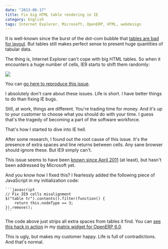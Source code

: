 ```yaml
---
date: "2013-06-17"
title: Fix big HTML table rendering in IE
category: English
tags: Internet Explorer, Microsoft, OpenERP, HTML, webdesign
---
```


It is well-known since the burst of the dot-com bubble that [tables are bad for layout](https://en.wikipedia.org/wiki/Tableless_web_design). But tables still makes perfect sense to present huge quantities of tabular data.

The thing is, Internet Explorer can't cope with big HTML tables. So when it encounters a huge number of cells, IE9 starts to shift them randomly:

![](/uploads/2013/go-home-internet-explorer-you-are-drunk.png)

You can [go here to reproduce this issue](https://jsfiddle.net/kiranmn/kYRnV/).

I absolutely don't care about these issues. Life is short. I have better things to do than fixing IE bugs.

Still, at work, things are different. You're trading time for money. And it's up to your customer to choose what you should do with your time. I guess that's the tragedy of becoming a part of the software workforce.

That's how I started to dive into IE hell.

After some research, I found out the root cause of this issue. It's the presence of extra spaces and line returns between cells. Any sane browser should ignore these. But IE9 simply can't.

This issue seems to have been [known since April 2011](https://social.msdn.microsoft.com/Forums/en-US/iewebdevelopment/thread/28d78780-c95c-4c35-9695-237ebb912d90) (at least), but hasn't been addressed by Microsoft yet.

And you know how I fixed this? I fearlessly added the following piece of JavaScript in my initialization code:

    ```javascript
    // Fix IE9 cells misalignment
    $("table tr").contents().filter(function() {
        return this.nodeType == 3;
    }).remove();
    ```

The code above just strips all extra spaces from tables it find. You can [see this hack in action](https://github.com/kdeldycke/smile_openerp_matrix_widget/commit/c9646dd344e6bc05d5b9f8d33bd3cd6116e1c0f3) in my [matrix widget for OpenERP 6.0](https://kevin.deldycke.com/2012/08/announcing-openerp-matrix-widget/).

This is ugly, but makes my customer happy. Life is full of contradictions. And that's normal.
